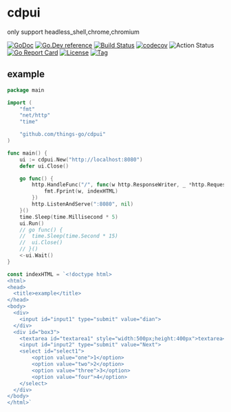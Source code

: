# cdpui

only support headless_shell,chrome,chromium

[![GoDoc](https://godoc.org/github.com/things-go/cdpui?status.svg)](https://godoc.org/github.com/things-go/cdpui)
[![Go.Dev reference](https://img.shields.io/badge/go.dev-reference-blue?logo=go&logoColor=white)](https://pkg.go.dev/github.com/things-go/cdpui?tab=doc)
[![Build Status](https://www.travis-ci.org/things-go/cdpui.svg?branch=master)](https://www.travis-ci.org/things-go/cdpui)
[![codecov](https://codecov.io/gh/things-go/cdpui/branch/master/graph/badge.svg)](https://codecov.io/gh/things-go/cdpui)
![Action Status](https://github.com/things-go/cdpui/workflows/Go/badge.svg)
[![Go Report Card](https://goreportcard.com/badge/github.com/things-go/cdpui)](https://goreportcard.com/report/github.com/things-go/cdpui)
[![License](https://img.shields.io/github/license/things-go/cdpui)](https://github.com/things-go/cdpui/raw/master/LICENSE)
[![Tag](https://img.shields.io/github/v/tag/things-go/cdpui)](https://github.com/things-go/cdpui/tags)

## example 

[embedmd]:# (_example/main.go go)
```go
package main

import (
	"fmt"
	"net/http"
	"time"

	"github.com/things-go/cdpui"
)

func main() {
	ui := cdpui.New("http://localhost:8080")
	defer ui.Close()

	go func() {
		http.HandleFunc("/", func(w http.ResponseWriter, _ *http.Request) {
			fmt.Fprint(w, indexHTML)
		})
		http.ListenAndServe(":8080", nil)
	}()
	time.Sleep(time.Millisecond * 5)
	ui.Run()
	// go func() {
	// 	time.Sleep(time.Second * 15)
	// 	ui.Close()
	// }()
	<-ui.Wait()
}

const indexHTML = `<!doctype html>
<html>
<head>
  <title>example</title>
</head>
<body>
  <div>
	<input id="input1" type="submit" value="dian">
  </div>
  <div id="box3">
	<textarea id="textarea1" style="width:500px;height:400px">textarea</textarea><br><br>
	<input id="input2" type="submit" value="Next">
	<select id="select1">
		<option value="one">1</option>
		<option value="two">2</option>
		<option value="three">3</option>
		<option value="four">4</option>
	</select>
  </div>
</body>
</html>`
```
